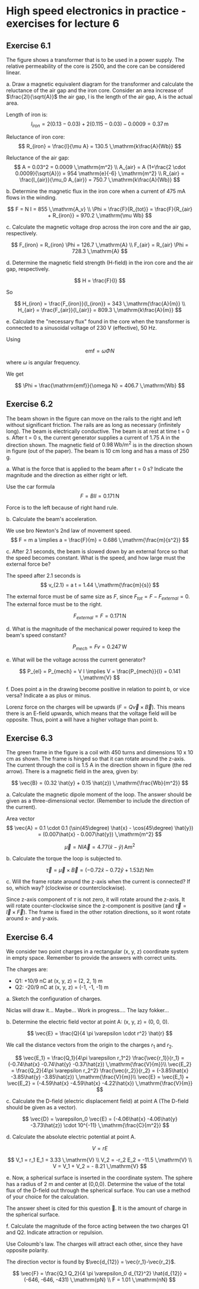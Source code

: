 # High speed electronics in practice - exercises for lecture 6

## Exercise 6.1

The figure shows a transformer that is to be used in a power supply. The relative permeability of the core is 2500, and the core can be considered linear.

a. Draw a magnetic equivalent diagram for the transformer and calculate the reluctance of the air gap and the iron core.
Consider an area increase of $\frac{2l}{\sqrt{A}}$ the air gap, l is the length of the air gap, A is the actual area.

Length of iron is:
$$
l_{iron} = 2 (0.13 - 0.03) + 2(0.115 - 0.03) - 0.0009 = 0.37 \,\mathrm{m}
$$

Reluctance of iron core:
$$
R_{iron} = \frac{l}{\mu A} = 130.5 \,\mathrm{k\frac{A}{Wb}}
$$

Reluctance of the air gap:
$$
A = 0.03^2 = 0.0009 \,\mathrm{m^2} \\
A_{air} = A (1+\frac{2 \cdot 0.0009}{\sqrt{A}}) = 954 \mathrm{e}{-6} \,\mathrm{m^2} \\
R_{air} = \frac{l_{air}}{\mu_0 A_{air}} = 750.7 \,\mathrm{k\frac{A}{Wb}}
$$

b. Determine the magnetic flux in the iron core when a current of 475 mA flows in the winding.

$$
F = N I = 855 \,\mathrm{A_v} \\
\Phi = \frac{F}{R_{tot}} = \frac{F}{R_{air} + R_{iron}} = 970.2 \,\mathrm{\mu Wb}
$$

c. Calculate the magnetic voltage drop across the iron core and the air gap, respectively.

$$
F_{iron} = R_{iron} \Phi = 126.7 \,\mathrm{A} \\
F_{air} = R_{air} \Phi = 728.3 \,\mathrm{A}
$$

d. Determine the magnetic field strength (H-field) in the iron core and the air gap, respectively.

$$
H = \frac{F}{l}
$$

So

$$
H_{iron} = \frac{F_{iron}}{l_{iron}} = 343 \,\mathrm{\frac{A}{m}} \\
H_{air} = \frac{F_{air}}{l_{air}} = 809.3 \,\mathrm{k\frac{A}{m}}
$$

e. Calculate the "necessary flux" found in the core when the transformer is connected to a sinusoidal
voltage of 230 V (effective), 50 Hz.

Using

$$
\mathrm{emf} = \omega \Phi N
$$

where $\omega$ is angular frequency.

We get

$$
\Phi = \frac{\mathrm{emf}}{\omega N} = 406.7 \,\mathrm{Wb}
$$

## Exercise 6.2

The beam shown in the figure can move on the rails to the right and left without significant friction. The
rails are as long as necessary (infinitely long). The beam is electrically conductive.
The beam is at rest at time t = 0 s. After t = 0 s, the current generator supplies a current of 1.75 A in the
direction shown. The magnetic field of $0.98 \,\mathrm{Wb/m^2}$ is in the direction shown in figure (out of the paper).
The beam is 10 cm long and has a mass of 250 g.

a. What is the force that is applied to the beam after t = 0 s? Indicate the magnitude and the direction as either right or left.

Use the car formula
$$
F = BIl = 0.171 \,\mathrm{N}
$$

Force is to the left because of right hand rule.

b. Calculate the beam's acceleration.

We use bro Newton's 2nd law of movement speed.
$$
F = m a \implies a = \frac{F}{m} = 0.686 \,\mathrm{\frac{m}{s^2}}
$$

c. After 2.1 seconds, the beam is slowed down by an external force so that the speed becomes constant. What is the speed, and how large must the external force be?

The speed after $2.1$ seconds is
$$
v_{2.1} = a t = 1.44 \,\mathrm{\frac{m}{s}}
$$

The external force must be of same size as $F$, since $F_{tot} = F - F_{external} = 0$.
The external force must be to the right.

$$
F_{external} = F = 0.171 \,\mathrm{N}
$$

d. What is the magnitude of the mechanical power required to keep the beam's speed constant?

$$
P_{mech} = F v = 0.247 \,\mathrm{W}
$$

e. What will be the voltage across the current generator?

$$
P_{el} = P_{mech} = V I \implies V = \frac{P_{mech}}{I} = 0.141 \,\mathrm{V}
$$

f. Does point a in the drawing become positive in relation to point b, or vice versa? Indicate a as plus or minus.

Lorenz force on the charges will be upwards ($F = Q \vec{v} \times \vec{B}$).
This means there is an E-field upwards, which means that the voltage field will be opposite.
Thus, point a will have a higher voltage than point b.

## Exercise 6.3

The green frame in the figure is a coil with 450 turns and dimensions 10 x 10 cm as shown. The frame is
hinged so that it can rotate around the z-axis. The current through the coil is 1.5 A in the direction shown in
figure (the red arrow). There is a magnetic field in the area, given by:

$$
\vec{B} = (0.32 \hat{y} + 0.15 \hat{z}) \,\mathrm{\frac{Wb}{m^2}}
$$

a. Calculate the magnetic dipole moment of the loop. The answer should be given as a three-dimensional
vector. (Remember to include the direction of the current).

Area vector
$$
\vec{A} = 0.1 \cdot 0.1 (\sin(45\degree) \hat{x} - \cos(45\degree) \hat{y}) = (0.007\hat{x} - 0.007\hat{y}) \,\mathrm{m^2}
$$

$$
\vec{\mu} = N I \vec{A} = 4.77 (\hat{x} - \hat{y}) \,\mathrm{A m^2}
$$

b. Calculate the torque the loop is subjected to.

$$
\vec{\tau} = \vec{\mu} \times \vec{B} = (- 0.72 \hat{x} - 0.72 \hat{y} + 1.53 \hat{z}) \,\mathrm{Nm}
$$

c. Will the frame rotate around the z-axis when the current is connected? If so, which way? (clockwise or
counterclockwise).

Since z-axis component of $\tau$ is not zero, it will rotate around the z-axis.
It will rotate counter-clockwise since the z-component is positive (and $\vec{\tau} = \vec{l} \times \vec{F}$).
The frame is fixed in the other rotation directions, so it wont rotate around x- and y-axis.

## Exercise 6.4

We consider two point charges in a rectangular (x, y, z) coordinate system in empty space. Remember to
provide the answers with correct units.

The charges are:
- Q1: +10/9 nC at (x, y, z) = (2, 2, 1) m
- Q2: -20/9 nC at (x, y, z) = (-1, -1, -1) m

a. Sketch the configuration of charges.

Niclas will draw it... Maybe...
Work in progress....
The lazy fokker...

b. Determine the electric field vector at point A: (x, y, z) = (0, 0, 0).

$$
\vec{E} = \frac{Q}{4 \pi \varepsilon \cdot r^2} \hat{r}
$$

We call the distance vectors from the origin to the charges $r_1$ and $r_2$.

$$
\vec{E_1} = \frac{Q_1}{4\pi \varepsilon r_1^2} \frac{\vec{r_1}}{r_1} = (-0.74\hat{x} -0.74\hat{y} -0.37\hat{z}) \,\mathrm{\frac{V}{m}}\\
\vec{E_2} = \frac{Q_2}{4\pi \varepsilon r_2^2} \frac{\vec{r_2}}{r_2} = (-3.85\hat{x} -3.85\hat{y} -3.85\hat{z}) \,\mathrm{\frac{V}{m}}\\
\vec{E} = \vec{E_1} + \vec{E_2} = (-4.59\hat{x} -4.59\hat{x} -4.22\hat{x}) \,\mathrm{\frac{V}{m}}
$$

c. Calculate the D-field (electric displacement field) at point A (The D-field should be given as a vector).

$$
\vec{D} = \varepsilon_0 \vec{E} = (-4.06\hat{x} -4.06\hat{y} -3.73\hat{z}) \cdot 10^{-11} \,\mathrm{\frac{C}{m^2}}
$$

d. Calculate the absolute electric potential at point A.

$$
V = r E
$$

$$
V_1 = r_1 E_1 = 3.33 \,\mathrm{V} \\
V_2 = -r_2 E_2 = -11.5 \,\mathrm{V} \\
V = V_1 + V_2 = - 8.21 \,\mathrm{V}
$$

e. Now, a spherical surface is inserted in the coordinate system. The sphere has a radius of 2 m and center
at (0,0,0). Determine the value of the total flux of the D-field out through the spherical surface. You can use
a method of your choice for the calculation.

The answer sheet is cited for this question :gorilla:.
It is the amount of charge in the spherical surface.

f. Calculate the magnitude of the force acting between the two charges Q1 and Q2. Indicate attraction or repulsion.

Use Coloumb's law.
The charges will attract each other, since they have opposite polarity.

The direction vector is found by $\vec{d_{12}} = \vec{r_1}-\vec{r_2}$.

$$
\vec{F} = \frac{Q_1 Q_2}{4 \pi \varepsilon_0 d_{12}^2} \hat{d_{12}} = (-646, -646, -431) \,\mathrm{pN} \\
F = 1.01 \,\mathrm{nN}
$$

